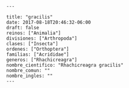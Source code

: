 
      ---

      title: "gracilis"
      date: 2017-08-18T20:46:32-06:00
      draft: false
      reinos: ["Animalia"]
      divisiones: ["Arthropoda"]
      clases: ["Insecta"]
      ordenes: ["Orthoptera"]
      familias: ["Acrididae"]
      generos: ["Rhachicreagra"]
      nombre_cientifico: "Rhachicreagra gracilis"
      nombre_comun: ""
      nombre_ingles: ""
      ---

      